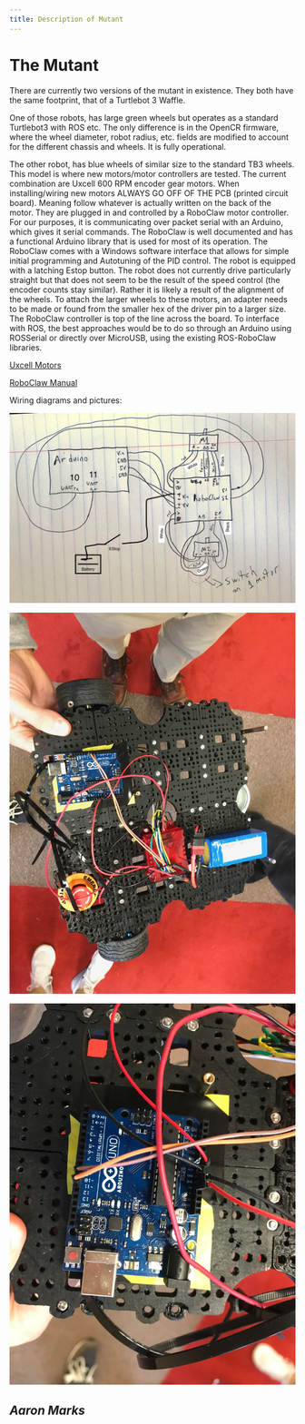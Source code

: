 ```yaml
---
title: Description of Mutant
---
```

# The Mutant

There are currently two versions of the mutant in existence. They both have the same footprint, that of a Turtlebot 3 Waffle.

One of those robots, has large green wheels but operates as a standard Turtlebot3 with ROS etc. The only difference is in the OpenCR firmware, where the wheel diameter, robot radius, etc. fields are modified to account for the different chassis and wheels. It is fully operational.

The other robot, has blue wheels of similar size to the standard TB3 wheels. This model is where new motors/motor controllers are tested. The current combination are Uxcell 600 RPM encoder gear motors. When installing/wiring new motors ALWAYS GO OFF OF THE PCB (printed circuit board). Meaning follow whatever is actually written on the back of the motor. They are plugged in and controlled by a RoboClaw motor controller. For our purposes, it is communicating over packet serial with an Arduino, which gives it serial commands. The RoboClaw is well documented and has a functional Arduino library that is used for most of its operation. The RoboClaw comes with a Windows software interface that allows for simple initial programming and Autotuning of the PID control. The robot is equipped with a latching Estop button. The robot does not currently drive particularly straight but that does not seem to be the result of the speed control (the encoder counts stay similar). Rather it is likely a result of the alignment of the wheels. To attach the larger wheels to these motors, an adapter needs to be made or found from the smaller hex of the driver pin to a larger size. The RoboClaw controller is top of the line across the board. To interface with ROS, the best approaches would be to do so through an Arduino using ROSSerial or directly over MicroUSB, using the existing ROS-RoboClaw libraries.

[Uxcell Motors](https://www.amazon.com/uxcell-600RPM-Encoder-Mounting-Bracket/dp/B078HYRPZM/ref=sr_1_3?ie=UTF8&qid=1545081920&sr=8-3&keywords=uxcell+motor+wheel)

[RoboClaw Manual](http://downloads.ionmc.com/docs/roboclaw_user_manual.pdf)

Wiring diagrams and pictures:

![Wiring Diagram](../../images/ard_mut/ardwire.jpg)

![Full Picture](../../images/ard_mut/mutpicture.jpg)

![Arduino Picture](../../images/ard_mut/ardpicture.jpg)

## _Aaron Marks_
